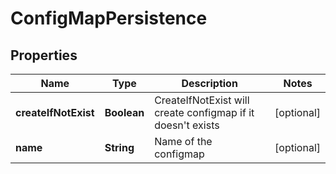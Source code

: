 

# ConfigMapPersistence

## Properties

Name | Type | Description | Notes
------------ | ------------- | ------------- | -------------
**createIfNotExist** | **Boolean** | CreateIfNotExist will create configmap if it doesn&#39;t exists |  [optional]
**name** | **String** | Name of the configmap |  [optional]



